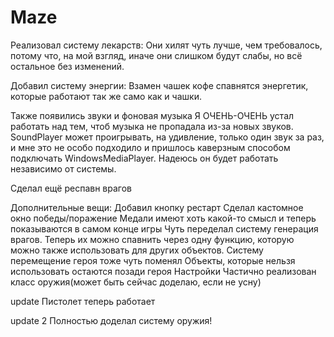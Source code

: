 # Maze

Реализовал систему лекарств:
Они хилят чуть лучше, чем требовалось, потому что, на мой взгляд, иначе 
они слишком будут слабы, но всё остальное без изменений.

Добавил систему энергии:
Взамен чашек кофе спавнятся энергетик, которые работают так же само как и чашки.

Также появились звуки и фоновая музыка
Я ОЧЕНЬ-ОЧЕНЬ устал работать над тем, чтоб музыка не пропадала из-за новых звуков. SoundPlayer может проигрывать, на удивление, только один звук за раз, и мне это не особо подходило и пришлось каверзным способом подключать WindowsMediaPlayer. Надеюсь он будет работать независимо от системы. 

Сделал ещё респавн врагов

Дополнительные вещи:
Добавил кнопку рестарт
Сделал кастомное окно победы/поражение
Медали имеют хоть какой-то смысл и теперь показываются в самом конце игры
Чуть переделал систему генерация врагов. Теперь их можно спавнить через одну функцию, которую можно также использовать для других объектов.
Систему перемещение героя тоже чуть поменял
Объекты, которые нельзя использовать остаются позади героя
Настройки
Частично реализован класс оружия(может быть сейчас доделаю, если не усну)

update
Пистолет теперь работает

update 2
Полностью доделал систему оружия!
